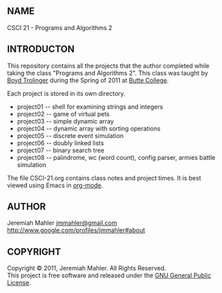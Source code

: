 NAME
----

CSCI 21 - Programs and Algorithms 2

INTRODUCTON
-----------

This repository contains all the projects that the author
completed while taking the class "Programs and Algorithms 2".
This class was taught by [Boyd Trolinger][boyd] during the Spring of
2011 at [Butte College][butte].

 [butte]: http://www.butte.edu
 [boyd]: http://www.foobt.net

Each project is stored in its own directory.

 + project01 -- shell for examining strings and integers
 + project02 -- game of virtual pets
 + project03 -- simple dynamic array
 + project04 -- dynamic array with sorting operations
 + project05 -- discrete event simulation
 + project06 -- doubly linked lists
 + project07 -- binary search tree
 + project08 -- palindrome, wc (word count), config parser, armies battle simulation

The file CSCI-21.org contains class notes and project times.
It is best viewed using Emacs in [org-mode][org].

  [org]: http://www.orgmode.org
  [jmgit]: https://github.com/jmahler

AUTHOR
------

Jeremiah Mahler <jmmahler@gmail.com><br>
<http://www.google.com/profiles/jmmahler#about>

COPYRIGHT
---------

Copyright &copy; 2011, Jeremiah Mahler.  All Rights Reserved.<br>
This project is free software and released under
the [GNU General Public License][gpl].

 [gpl]: http://www.gnu.org/licenses/gpl.html

